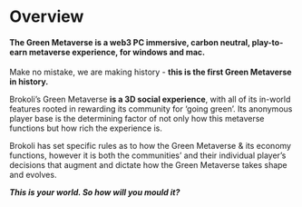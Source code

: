 # Overview

#### The Green Metaverse is a web3 PC immersive, carbon neutral, play-to-earn metaverse experience, for windows and mac.

Make no mistake, we are making history - **this is the first Green Metaverse in history.**

Brokoli’s Green Metaverse **is a 3D social experience**, with all of its in-world features rooted in rewarding its community for ‘going green’. Its anonymous player base is the determining factor of not only how this metaverse functions but how rich the experience is.

Brokoli has set specific rules as to how the Green Metaverse & its economy functions, however it is both the communities’ and their individual player’s decisions that augment and dictate how the Green Metaverse takes shape and evolves.

_**This is your world. So how will you mould it?**_
